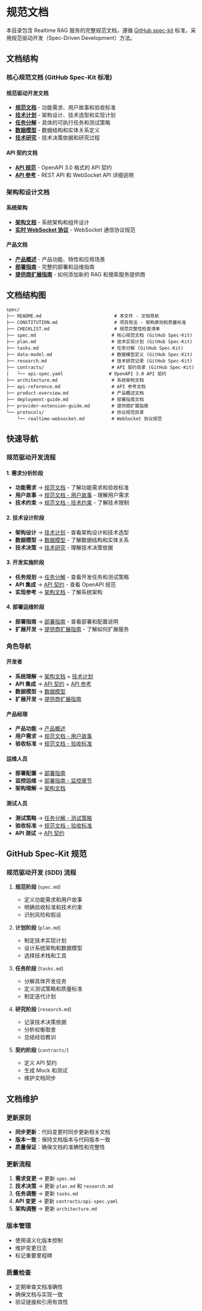 # 规范文档

本目录包含 Realtime RAG 服务的完整规范文档，遵循 [GitHub spec-kit](https://github.com/github/spec-kit) 标准，采用规范驱动开发（Spec-Driven Development）方法。

## 文档结构

### 核心规范文档 (GitHub Spec-Kit 标准)

#### 规范驱动开发文档
- [**规范文档**](spec.md) - 功能需求、用户故事和验收标准
- [**技术计划**](plan.md) - 架构设计、技术选型和实现计划
- [**任务分解**](tasks.md) - 具体的可执行任务和测试策略
- [**数据模型**](data-model.md) - 数据结构和实体关系定义
- [**技术研究**](research.md) - 技术决策依据和研究过程

#### API 契约文档
- [**API 规范**](contracts/api-spec.yaml) - OpenAPI 3.0 格式的 API 契约
- [**API 参考**](api-reference.md) - REST API 和 WebSocket API 详细说明

### 架构和设计文档

#### 系统架构
- [**架构文档**](architecture.md) - 系统架构和组件设计
- [**实时 WebSocket 协议**](protocols/realtime-websocket.md) - WebSocket 通信协议规范

#### 产品文档
- [**产品概述**](product-overview.md) - 产品功能、特性和应用场景
- [**部署指南**](deployment-guide.md) - 完整的部署和运维指南
- [**提供商扩展指南**](provider-extension-guide.md) - 如何添加新的 RAG 和搜索服务提供商

## 文档结构图

```
spec/
├── README.md                           # 本文件 - 文档导航
├── CONSTITUTION.md                     # 项目宪法 - 架构原则和质量标准
├── CHECKLIST.md                        # 规范完整性检查清单
├── spec.md                            # 核心规范文档 (GitHub Spec-Kit)
├── plan.md                            # 技术实现计划 (GitHub Spec-Kit)
├── tasks.md                           # 任务分解 (GitHub Spec-Kit)
├── data-model.md                      # 数据模型定义 (GitHub Spec-Kit)
├── research.md                        # 技术研究记录 (GitHub Spec-Kit)
├── contracts/                         # API 契约目录 (GitHub Spec-Kit)
│   └── api-spec.yaml                 # OpenAPI 3.0 API 契约
├── architecture.md                    # 系统架构文档
├── api-reference.md                   # API 参考文档
├── product-overview.md                # 产品概述文档
├── deployment-guide.md                # 部署指南文档
├── provider-extension-guide.md        # 提供商扩展指南
└── protocols/                         # 协议规范目录
    └── realtime-websocket.md          # WebSocket 协议规范
```

## 快速导航

### 规范驱动开发流程

#### 1. 需求分析阶段
- **功能需求** → [规范文档](spec.md) - 了解功能需求和验收标准
- **用户故事** → [规范文档 - 用户故事](spec.md#用户故事) - 理解用户需求
- **技术约束** → [规范文档 - 技术约束](spec.md#技术约束) - 了解技术限制

#### 2. 技术设计阶段
- **架构设计** → [技术计划](plan.md) - 查看架构设计和技术选型
- **数据模型** → [数据模型](data-model.md) - 了解数据结构和实体关系
- **技术决策** → [技术研究](research.md) - 理解技术决策依据

#### 3. 开发实施阶段
- **任务规划** → [任务分解](tasks.md) - 查看开发任务和测试策略
- **API 集成** → [API 契约](contracts/api-spec.yaml) - 查看 OpenAPI 规范
- **实现参考** → [架构文档](architecture.md) - 了解系统架构

#### 4. 部署运维阶段
- **部署指南** → [部署指南](deployment-guide.md) - 查看部署和配置说明
- **扩展开发** → [提供商扩展指南](provider-extension-guide.md) - 了解如何扩展服务

### 角色导航

#### 开发者
- **系统理解** → [架构文档](architecture.md) + [技术计划](plan.md)
- **API 集成** → [API 契约](contracts/api-spec.yaml) + [API 参考](api-reference.md)
- **数据模型** → [数据模型](data-model.md)
- **扩展开发** → [提供商扩展指南](provider-extension-guide.md)

#### 产品经理
- **产品功能** → [产品概述](product-overview.md)
- **用户需求** → [规范文档 - 用户故事](spec.md#用户故事)
- **验收标准** → [规范文档 - 验收标准](spec.md#验收标准)

#### 运维人员
- **部署配置** → [部署指南](deployment-guide.md)
- **监控运维** → [部署指南 - 监控章节](deployment-guide.md#监控和运维)
- **架构理解** → [架构文档](architecture.md)

#### 测试人员
- **测试策略** → [任务分解 - 测试策略](tasks.md#测试策略)
- **验收标准** → [规范文档 - 验收标准](spec.md#验收标准)
- **API 测试** → [API 契约](contracts/api-spec.yaml)

## GitHub Spec-Kit 规范

### 规范驱动开发 (SDD) 流程

1. **规范阶段** (`spec.md`)
   - 定义功能需求和用户故事
   - 明确验收标准和技术约束
   - 识别风险和假设

2. **计划阶段** (`plan.md`)
   - 制定技术实现计划
   - 设计系统架构和数据模型
   - 选择技术栈和工具

3. **任务阶段** (`tasks.md`)
   - 分解具体开发任务
   - 定义测试策略和质量标准
   - 制定迭代计划

4. **研究阶段** (`research.md`)
   - 记录技术决策依据
   - 分析权衡取舍
   - 总结经验教训

5. **契约阶段** (`contracts/`)
   - 定义 API 契约
   - 生成 Mock 和测试
   - 维护文档同步

## 文档维护

### 更新原则
- **同步更新**：代码变更时同步更新相关文档
- **版本一致**：保持文档版本与代码版本一致
- **质量保证**：确保文档的准确性和完整性

### 更新流程
1. **需求变更** → 更新 `spec.md`
2. **技术决策** → 更新 `plan.md` 和 `research.md`
3. **任务调整** → 更新 `tasks.md`
4. **API 变更** → 更新 `contracts/api-spec.yaml`
5. **架构调整** → 更新 `architecture.md`

### 版本管理
- 使用语义化版本控制
- 维护变更日志
- 标记重要里程碑

### 质量检查
- 定期审查文档准确性
- 确保文档与实现一致
- 验证链接和引用有效性
